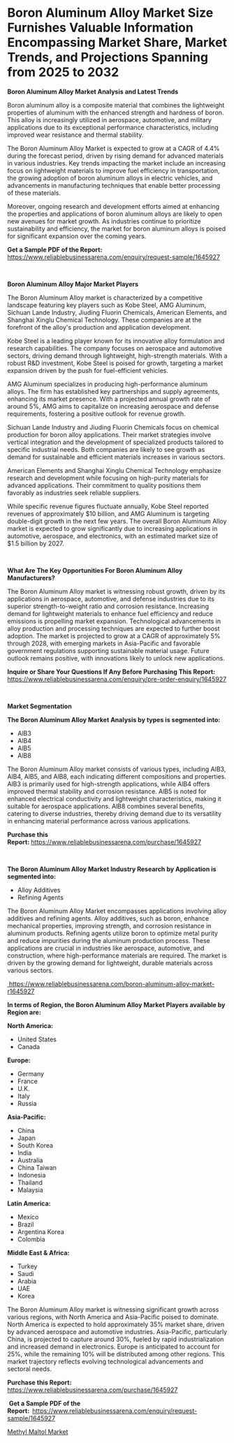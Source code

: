<p><h1>Boron Aluminum Alloy Market Size Furnishes Valuable Information Encompassing Market Share, Market Trends, and Projections Spanning from 2025 to 2032</h1></p><p><strong>Boron Aluminum Alloy Market Analysis and Latest Trends</strong></p>
<p><p>Boron aluminum alloy is a composite material that combines the lightweight properties of aluminum with the enhanced strength and hardness of boron. This alloy is increasingly utilized in aerospace, automotive, and military applications due to its exceptional performance characteristics, including improved wear resistance and thermal stability. </p><p>The Boron Aluminum Alloy Market is expected to grow at a CAGR of 4.4% during the forecast period, driven by rising demand for advanced materials in various industries. Key trends impacting the market include an increasing focus on lightweight materials to improve fuel efficiency in transportation, the growing adoption of boron aluminum alloys in electric vehicles, and advancements in manufacturing techniques that enable better processing of these materials. </p><p>Moreover, ongoing research and development efforts aimed at enhancing the properties and applications of boron aluminum alloys are likely to open new avenues for market growth. As industries continue to prioritize sustainability and efficiency, the market for boron aluminum alloys is poised for significant expansion over the coming years.</p></p>
<p><strong>Get a Sample PDF of the Report:&nbsp;</strong> <a href="https://www.reliablebusinessarena.com/enquiry/request-sample/1645927?utm_campaign=3558&utm_medium=2&utm_source=Github&utm_content=ia&utm_term=01042025&utm_id=boron-aluminum-alloy">https://www.reliablebusinessarena.com/enquiry/request-sample/1645927</a></p>
<p>&nbsp;</p>
<p><strong>Boron Aluminum Alloy Major Market Players</strong></p>
<p><p>The Boron Aluminum Alloy market is characterized by a competitive landscape featuring key players such as Kobe Steel, AMG Aluminum, Sichuan Lande Industry, Jiuding Fluorin Chemicals, American Elements, and Shanghai Xinglu Chemical Technology. These companies are at the forefront of the alloy's production and application development.</p><p>Kobe Steel is a leading player known for its innovative alloy formulation and research capabilities. The company focuses on aerospace and automotive sectors, driving demand through lightweight, high-strength materials. With a robust R&D investment, Kobe Steel is poised for growth, targeting a market expansion driven by the push for fuel-efficient vehicles.</p><p>AMG Aluminum specializes in producing high-performance aluminum alloys. The firm has established key partnerships and supply agreements, enhancing its market presence. With a projected annual growth rate of around 5%, AMG aims to capitalize on increasing aerospace and defense requirements, fostering a positive outlook for revenue growth.</p><p>Sichuan Lande Industry and Jiuding Fluorin Chemicals focus on chemical production for boron alloy applications. Their market strategies involve vertical integration and the development of specialized products tailored to specific industrial needs. Both companies are likely to see growth as demand for sustainable and efficient materials increases in various sectors.</p><p>American Elements and Shanghai Xinglu Chemical Technology emphasize research and development while focusing on high-purity materials for advanced applications. Their commitment to quality positions them favorably as industries seek reliable suppliers.</p><p>While specific revenue figures fluctuate annually, Kobe Steel reported revenues of approximately $10 billion, and AMG Aluminum is targeting double-digit growth in the next few years. The overall Boron Aluminum Alloy market is expected to grow significantly due to increasing applications in automotive, aerospace, and electronics, with an estimated market size of $1.5 billion by 2027.</p></p>
<p>&nbsp;</p>
<p><strong>What Are The Key Opportunities For Boron Aluminum Alloy Manufacturers?</strong></p>
<p><p>The Boron Aluminum Alloy market is witnessing robust growth, driven by its applications in aerospace, automotive, and defense industries due to its superior strength-to-weight ratio and corrosion resistance. Increasing demand for lightweight materials to enhance fuel efficiency and reduce emissions is propelling market expansion. Technological advancements in alloy production and processing techniques are expected to further boost adoption. The market is projected to grow at a CAGR of approximately 5% through 2028, with emerging markets in Asia-Pacific and favorable government regulations supporting sustainable material usage. Future outlook remains positive, with innovations likely to unlock new applications.</p></p>
<p><strong>Inquire or Share Your Questions If Any Before Purchasing This Report:</strong> <a href="https://www.reliablebusinessarena.com/enquiry/pre-order-enquiry/1645927?utm_campaign=3558&utm_medium=2&utm_source=Github&utm_content=ia&utm_term=01042025&utm_id=boron-aluminum-alloy">https://www.reliablebusinessarena.com/enquiry/pre-order-enquiry/1645927</a></p>
<p>&nbsp;</p>
<p><strong>Market Segmentation</strong></p>
<p><strong>The Boron Aluminum Alloy Market Analysis by types is segmented into:</strong></p>
<p><ul><li>AlB3</li><li>AlB4</li><li>AlB5</li><li>AlB8</li></ul></p>
<p><p>The Boron Aluminum Alloy market consists of various types, including AlB3, AlB4, AlB5, and AlB8, each indicating different compositions and properties. AlB3 is primarily used for high-strength applications, while AlB4 offers improved thermal stability and corrosion resistance. AlB5 is noted for enhanced electrical conductivity and lightweight characteristics, making it suitable for aerospace applications. AlB8 combines several benefits, catering to diverse industries, thereby driving demand due to its versatility in enhancing material performance across various applications.</p></p>
<p><strong>Purchase this Report:&nbsp;</strong><a href="https://www.reliablebusinessarena.com/purchase/1645927?utm_campaign=3558&utm_medium=2&utm_source=Github&utm_content=ia&utm_term=01042025&utm_id=boron-aluminum-alloy">https://www.reliablebusinessarena.com/purchase/1645927</a></p>
<p>&nbsp;</p>
<p><strong>The Boron Aluminum Alloy Market Industry Research by Application is segmented into:</strong></p>
<p><ul><li>Alloy Additives</li><li>Refining Agents</li></ul></p>
<p><p>The Boron Aluminum Alloy Market encompasses applications involving alloy additives and refining agents. Alloy additives, such as boron, enhance mechanical properties, improving strength, and corrosion resistance in aluminum products. Refining agents utilize boron to optimize metal purity and reduce impurities during the aluminum production process. These applications are crucial in industries like aerospace, automotive, and construction, where high-performance materials are required. The market is driven by the growing demand for lightweight, durable materials across various sectors.</p></p>
<p><a href="https://www.reliablebusinessarena.com/boron-aluminum-alloy-market-r1645927?utm_campaign=3558&utm_medium=2&utm_source=Github&utm_content=ia&utm_term=01042025&utm_id=boron-aluminum-alloy">&nbsp;https://www.reliablebusinessarena.com/boron-aluminum-alloy-market-r1645927</a></p>
<p><strong>In terms of Region, the Boron Aluminum Alloy Market Players available by Region are:</strong></p>
<p>
    <p> <strong> North America: </strong>
        <ul>
            <li>United States</li>
            <li>Canada</li>
        </ul>
        </p> 
    <p> <strong> Europe: </strong>
        <ul>
            <li>Germany</li>
            <li>France</li>
            <li>U.K.</li>
            <li>Italy</li>
            <li>Russia</li>
        </ul>
        </p> 
    <p> <strong> Asia-Pacific: </strong>
        <ul>
            <li>China</li>
            <li>Japan</li>
            <li>South Korea</li>
            <li>India</li>
            <li>Australia</li>
            <li>China Taiwan</li>
            <li>Indonesia</li>
            <li>Thailand</li>
            <li>Malaysia</li>
        </ul>
        </p> 
    <p> <strong> Latin America: </strong>
        <ul>
            <li>Mexico</li>
            <li>Brazil</li>
            <li>Argentina Korea</li>
            <li>Colombia</li>
        </ul>
        </p> 
    <p> <strong> Middle East & Africa: </strong>
        <ul>
            <li>Turkey</li>
            <li>Saudi</li>
            <li>Arabia</li>
            <li>UAE</li>
            <li>Korea</li>
        </ul>
    </p>
    </p>
<p><p>The Boron Aluminum Alloy market is witnessing significant growth across various regions, with North America and Asia-Pacific poised to dominate. North America is expected to hold approximately 35% market share, driven by advanced aerospace and automotive industries. Asia-Pacific, particularly China, is projected to capture around 30%, fueled by rapid industrialization and increased demand in electronics. Europe is anticipated to account for 25%, while the remaining 10% will be distributed among other regions. This market trajectory reflects evolving technological advancements and sectoral needs.</p></p>
<p><strong>Purchase this Report: </strong><a href="https://www.reliablebusinessarena.com/purchase/1645927?utm_campaign=3558&utm_medium=2&utm_source=Github&utm_content=ia&utm_term=01042025&utm_id=boron-aluminum-alloy">https://www.reliablebusinessarena.com/purchase/1645927</a></p>
<p>&nbsp;<strong>Get a Sample PDF of the Report:&nbsp;&nbsp;</strong><a href="https://www.reliablebusinessarena.com/enquiry/request-sample/1645927?utm_campaign=3558&utm_medium=2&utm_source=Github&utm_content=ia&utm_term=01042025&utm_id=boron-aluminum-alloy">https://www.reliablebusinessarena.com/enquiry/request-sample/1645927</a></p>
<p><strong></strong></p>
<p><p><a href="https://github.com/rigelciara0p/Market-Research-Report-List-1/blob/main/methyl-maltol-market.md?utm_campaign=3558&utm_medium=2&utm_source=Github&utm_content=ia&utm_term=01042025&utm_id=boron-aluminum-alloy">Methyl Maltol Market</a></p></p>